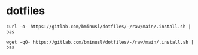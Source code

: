 # dotfiles

```
curl -o- https://gitlab.com/bminusl/dotfiles/-/raw/main/.install.sh | bas
```

```
wget -qO- https://gitlab.com/bminusl/dotfiles/-/raw/main/.install.sh | bas
```
